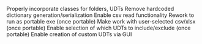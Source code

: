 Properly incorporate classes for folders, UDTs
Remove hardcoded dictionary generation/serialization
Enable csv read functionality
Rework to run as portable exe
(once portable) Make work with user-selected csv/xlsx
(once portable) Enable selection of which UDTs to include/exclude
(once portable) Enable creation of custom UDTs via GUI